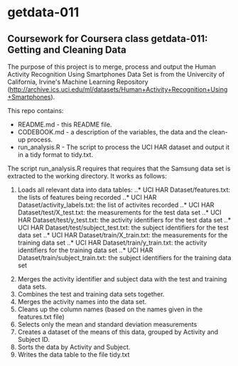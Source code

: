 # getdata-011
## Coursework for Coursera class getdata-011: Getting and Cleaning Data

The purpose of this project is to merge, process and output the Human Activity Recognition Using Smartphones Data Set is from the Univercity of California, Irvine's Machine Learning Repository (http://archive.ics.uci.edu/ml/datasets/Human+Activity+Recognition+Using+Smartphones).

This repo contains:
* README.md - this README file.
* CODEBOOK.md - a description of the variables, the data and the clean-up process.
* run_analysis.R - The script to process the UCI HAR dataset and output it 
in a tidy format to tidy.txt.  

The script run_analysis.R requires that requires that the Samsung data set is extracted to the working directory.  It works as follows:

1. Loads all relevant data into data tables:
..* UCI HAR Dataset/features.txt: the lists of features being recorded
..* UCI HAR Dataset/activity_labels.txt: the list of activites recorded
..* UCI HAR Dataset/test/X_test.txt: the measurements for the test data set
..* UCI HAR Dataset/test/y_test.txt: the activity identifiers for the test data set
..* UCI HAR Dataset/test/subject_test.txt: the subject identifiers for the test data set
..* UCI HAR Dataset/train/X_train.txt: the measurements for the training data set
..* UCI HAR Dataset/train/y_train.txt: the activity identifiers for the training data set
..* UCI HAR Dataset/train/subject_train.txt: the subject identifiers for the training data set
2) Merges the activity identifier and subject data with the test and training data sets.
3) Combines the test and training data sets together.
4) Merges the activity names into the data set.
5) Cleans up the column names (based on the names given in the features.txt file)
6) Selects only the mean and standard deviation measurements
7) Creates a dataset of the means of this data, grouped by Activity and Subject ID.
8) Sorts the data by Activity and Subject.
9) Writes the data table to the file tidy.txt
